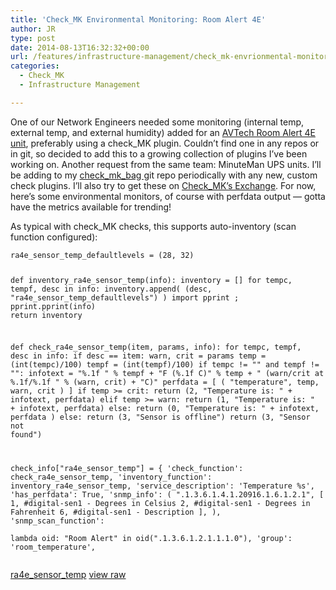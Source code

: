 ```yaml
---
title: 'Check_MK Environmental Monitoring: Room Alert 4E'
author: JR
type: post
date: 2014-08-13T16:32:32+00:00
url: /features/infrastructure-management/check_mk-envrionmental-monitoring-room-alert-4e/
categories:
  - Check_MK
  - Infrastructure Management

---
```

One of our Network Engineers needed some monitoring (internal temp, external temp, and external humidity) added for an [AVTech Room Alert 4E unit][1], preferably using a check_MK plugin. Couldn&#8217;t find one in any repos or in git, so decided to add this to a growing collection of plugins I&#8217;ve been working on. Another request from the same team: MinuteMan UPS units. I&#8217;ll be adding to my <a title="Check_MK_Bag" href="https://github.com/liveaverage/check_mk_bag" target="_blank">check_mk_bag g</a>it repo periodically with any new, custom check plugins. I&#8217;ll also try to get these on <a href="http://exchange.check-mk.org/" target="_blank">Check_MK&#8217;s Exchange</a>. For now, here&#8217;s some environmental monitors, of course with perfdata output &#8212; gotta have the metrics available for trending!

As typical with check_MK checks, this supports auto-inventory (scan function configured):

<div class="code-embed-wrapper">
  <pre class="language-python code-embed-pre line-numbers" ><code class="language-python code-embed-code">ra4e_sensor_temp_defaultlevels = (28, 32)

def inventory_ra4e_sensor_temp(info):
    inventory = []
    for tempc, tempf, desc in info:
        inventory.append( (desc, "ra4e_sensor_temp_defaultlevels") )
    import pprint ; pprint.pprint(info)
    return inventory

def check_ra4e_sensor_temp(item, params, info):
    for tempc, tempf, desc in info:
        if desc == item:
            warn, crit = params
	    temp = (int(tempc)/100)
	    tempf = (int(tempf)/100)
            if tempc != "" and tempf != "":
                infotext = "%.1f " % tempf + "F (%.1f C)" % temp + " (warn/crit at %.1f/%.1f " % (warn, crit) + "C)"
                perfdata = [ ( "temperature", temp, warn, crit ) ]
                if temp &gt;= crit:
                    return (2, "Temperature is: " + infotext, perfdata)
                elif temp &gt;= warn:
                    return (1, "Temperature is: " + infotext, perfdata)
                else:
                    return (0, "Temperature is: " + infotext, perfdata )
            else:
                return (3, "Sensor is offline")
    return (3, "Sensor not found")

check_info["ra4e_sensor_temp"] = {
    &#039;check_function&#039;:          check_ra4e_sensor_temp,
    &#039;inventory_function&#039;:      inventory_ra4e_sensor_temp,
    &#039;service_description&#039;:     &#039;Temperature %s&#039;,
    &#039;has_perfdata&#039;:            True,
    &#039;snmp_info&#039;:               (
        ".1.3.6.1.4.1.20916.1.6.1.2.1", [
            1, #digital-sen1 - Degrees in Celsius
            2, #digital-sen1 - Degrees in Fahrenheit
            6, #digital-sen1 - Description 
        ],
    ),
    &#039;snmp_scan_function&#039;:      \
         lambda oid: "Room Alert" in oid(".1.3.6.1.2.1.1.1.0"),
    &#039;group&#039;:                   &#039;room_temperature&#039;,</code></pre>
  
  <div class="code-embed-infos">
    <a href="https://github.com/liveaverage/check_mk_bag/blob/master/ra4e_sensor_temp" title="See ra4e_sensor_temp" target="_blank" class="code-embed-name">ra4e_sensor_temp</a> <a href="https://raw.github.com/liveaverage/check_mk_bag//ra4e_sensor_temp" title="Back to ra4e_sensor_temp" class="code-embed-raw" target="_blank">view raw</a>
  </div>
</div>

 [1]: http://avtech.com/Products/Environment_Monitors/Room_Alert_4E.htm "Room Alert 4e"